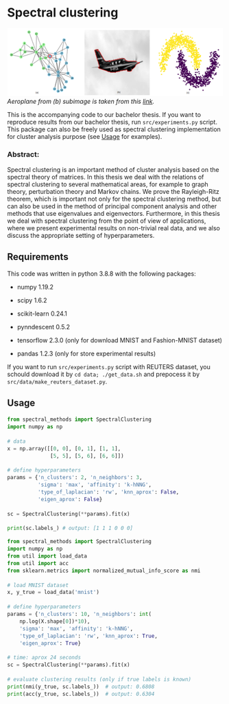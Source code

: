 # Spectral clustering

![](https://github.com/CepkaR/Spectral-Clustering/blob/main/spectral_clustering.png)
*Aeroplane from (b) subimage is taken from this [link](https://www.newscientist.com/article/2255751-zero-emissions-hydrogen-plane-test-was-part-powered-by-fossil-fuels/).*

This is the accompanying code to our bachelor thesis. 
If you want to reproduce results from our bachelor thesis, run `src/experiments.py` script. This package can also be freely used 
as spectral clustering implementation for cluster analysis purpose (see [Usage](#Usage) for examples).

### Abstract:

Spectral clustering is an important method of cluster analysis based on the spectral theory of matrices. In this thesis we deal with the relations of spectral clustering to several mathematical areas, for example to graph theory, perturbation theory and Markov chains. We prove the Rayleigh-Ritz theorem, which is important not only for the spectral clustering method, but can also be used in the method of principal component analysis and other methods that use eigenvalues and eigenvectors. Furthermore, in this thesis we deal with spectral clustering from the point of view of applications, where we present experimental results on non-trivial real data, and we also discuss the appropriate setting of hyperparameters.

## Requirements
This code was written in python 3.8.8 with the following packages:

* numpy 1.19.2
* scipy 1.6.2
* scikit-learn 0.24.1
* pynndescent 0.5.2

* tensorflow 2.3.0 (only for download MNIST and Fashion-MNIST dataset)
* pandas 1.2.3 (only for store experimental results)

If you want to run `src/experiments.py` script with REUTERS dataset, you schould download it by `cd data; ./get_data.sh` and prepocess it by `src/data/make_reuters_dataset.py`.

## Usage
```python
from spectral_methods import SpectralClustering
import numpy as np

# data
x = np.array([[0, 0], [0, 1], [1, 1],
              [5, 5], [5, 6], [6, 6]])

# define hyperparameters
params = {'n_clusters': 2, 'n_neighbors': 3,
          'sigma': 'max', 'affinity': 'k-hNNG',
          'type_of_laplacian': 'rw', 'knn_aprox': False,
          'eigen_aprox': False}

sc = SpectralClustering(**params).fit(x)

print(sc.labels_) # output: [1 1 1 0 0 0]
```

```python
from spectral_methods import SpectralClustering
import numpy as np
from util import load_data
from util import acc
from sklearn.metrics import normalized_mutual_info_score as nmi

# load MNIST dataset
x, y_true = load_data('mnist')

# define hyperparameters
params = {'n_clusters': 10, 'n_neighbors': int(
    np.log(X.shape[0])*10),
    'sigma': 'max', 'affinity': 'k-hNNG',
    'type_of_laplacian': 'rw', 'knn_aprox': True,
    'eigen_aprox': True}

# time: aprox 24 seconds
sc = SpectralClustering(**params).fit(x)

# evaluate clustering results (only if true labels is known)
print(nmi(y_true, sc.labels_))  # output: 0.6808
print(acc(y_true, sc.labels_))  # output: 0.6304
```
